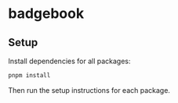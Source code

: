 # badgebook

## Setup

Install dependencies for all packages:

```bash
pnpm install
```

Then run the setup instructions for each package.
